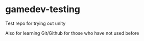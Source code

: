 # gamedev-testing
Test repo for trying out unity

Also for learning Git/Github for those who have not used before
